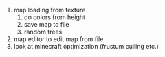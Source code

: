 
1. map loading from texture
   1. do colors from height
   2. save map to file
   3. random trees
2. map editor to edit map from file
3. look at minecraft optimization (frustum culling etc.)
